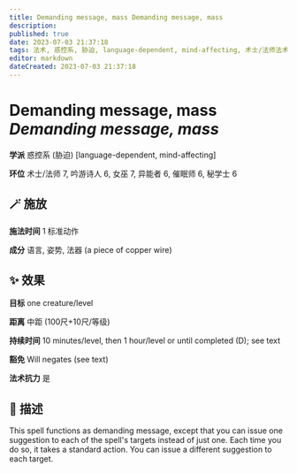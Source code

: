 ```yaml
---
title: Demanding message, mass Demanding message, mass
description: 
published: true
date: 2023-07-03 21:37:18
tags: 法术, 惑控系, 胁迫, language-dependent, mind-affecting, 术士/法师法术, 7环法术, 吟游诗人法术, 6环法术, 女巫法术, 异能者法术, 催眠师法术, 秘学士法术
editor: markdown
dateCreated: 2023-07-03 21:37:18
---
```


# **Demanding message, mass** *Demanding message, mass*

**学派** 惑控系 (胁迫) \[language-dependent, mind-affecting\] 

**环位** 术士/法师 7, 吟游诗人 6, 女巫 7, 异能者 6, 催眠师 6, 秘学士 6

## 🪄 施放

**施法时间** 1 标准动作

**成分** 语言, 姿势, 法器 (a piece of copper wire)

## ✨ 效果 

**目标** one creature/level 

**距离** 中距 (100尺+10尺/等级)  

**持续时间** 10 minutes/level, then 1 hour/level or until completed (D); see text 

**豁免** Will negates (see text)

**法术抗力** 是

## 📖 描述

This spell functions as demanding message, except that you can issue one suggestion to each of the spell's targets instead of just one. Each time you do so, it takes a standard action. You can issue a different suggestion to each target.
    
